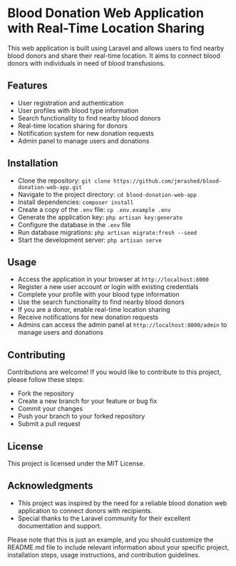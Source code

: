 # Blood Donation Web Application with Real-Time Location Sharing
This web application is built using Laravel and allows users to find nearby blood donors and share their real-time location. It aims to connect blood donors with individuals in need of blood transfusions.

## Features
- User registration and authentication
- User profiles with blood type information
- Search functionality to find nearby blood donors
- Real-time location sharing for donors
- Notification system for new donation requests
- Admin panel to manage users and donations

## Installation
- Clone the repository: `git clone https://github.com/jmrashed/blood-donation-web-app.git`
- Navigate to the project directory: `cd blood-donation-web-app`
- Install dependencies: `composer install`
- Create a copy of the `.env` file: `cp .env.example .env`
- Generate the application key: `php artisan key:generate`
- Configure the database in the `.env` file
- Run database migrations: `php artisan migrate:fresh --seed`
- Start the development server: `php artisan serve`


## Usage
- Access the application in your browser at `http://localhost:8000`
- Register a new user account or login with existing credentials
- Complete your profile with your blood type information
- Use the search functionality to find nearby blood donors
- If you are a donor, enable real-time location sharing
- Receive notifications for new donation requests
- Admins can access the admin panel at `http://localhost:8000/admin` to manage users and donations



## Contributing
Contributions are welcome! If you would like to contribute to this project, please follow these steps:

- Fork the repository
- Create a new branch for your feature or bug fix
- Commit your changes
- Push your branch to your forked repository
- Submit a pull request


## License
This project is licensed under the MIT License.

## Acknowledgments
- This project was inspired by the need for a reliable blood donation web application to connect donors with recipients.
- Special thanks to the Laravel community for their excellent documentation and support.

Please note that this is just an example, and you should customize the README.md file to include relevant information about your specific project, installation steps, usage instructions, and contribution guidelines.


